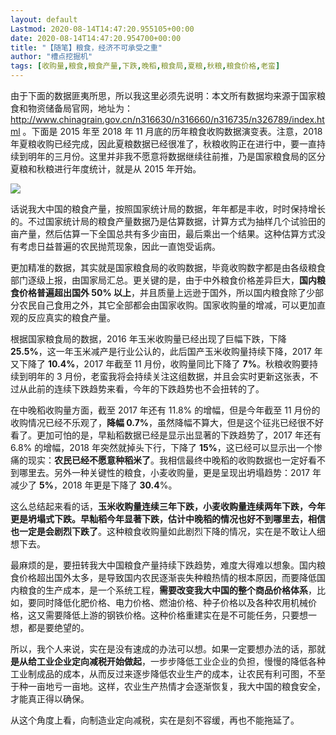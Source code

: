 ```yaml
---
layout: default
Lastmod: 2020-08-14T14:47:20.955105+00:00
date: 2020-08-14T14:47:20.954700+00:00
title: "【随笔】粮食，经济不可承受之重"
author: "槽点挖掘机"
tags: [收购量,粮食,粮食产量,下跌,晚稻,粮食局,夏粮,秋粮,粮食价格,老蛮]
---
```



由于下面的数据匪夷所思，所以我这里必须先说明：本文所有数据均来源于国家粮食和物资储备局官网，地址为：http://www.chinagrain.gov.cn/n316630/n316660/n316735/n326789/index.html 。下面是 2015 年至 2018 年 11 月底的历年粮食收购数据演变表。注意，2018 年夏粮收购已经完成，因此夏粮数据已经很准了，秋粮收购正在进行中，要一直持续到明年的三月份。这里并非我不愿意将数据继续往前推，乃是国家粮食局的区分夏粮和秋粮进行年度统计，就是从 2015 年开始。

![](https://images.weserv.nl/?url=https%3A//ressrc.com/wp-content/uploads/2018/11/20181126101018.jpg)

话说我大中国的粮食产量，按照国家统计局的数据，年年都是丰收，时时保持增长的。不过国家统计局的粮食产量数据乃是估算数据，计算方式为抽样几个试验田的亩产量，然后估算一下全国总共有多少亩田，最后乘出一个结果。这种估算方式没有考虑日益普遍的农民抛荒现象，因此一直饱受诟病。

更加精准的数据，其实就是国家粮食局的收购数据，毕竟收购数字都是由各级粮食部门逐级上报，由国家局汇总。更关键的是，由于中外粮食价格差异巨大，**国内粮食价格普遍超出国外 50% 以上**，并且质量上远逊于国外，所以国内粮食除了少部分农民自己食用之外，其它全部都会由国家收购。国家收购量的增减，可以更加直观的反应真实的粮食产量。

根据国家粮食局的数据，2016 年玉米收购量已经出现了巨幅下跌，下降 **25.5%**，这一年玉米减产是行业公认的，此后国产玉米收购量持续下降，2017 年又下降了 **10.4%**，2017 年截至 11 月份，收购量同比下降了 **7%**。秋粮收购要持续到明年的 3 月份，老蛮我将会持续关注这组数据，并且会实时更新这张表，不过从此前的连续下跌趋势来看，今年的下跌趋势也不会扭转的了。

在中晚稻收购量方面，截至 2017 年还有 11.8% 的增幅，但是今年截至 11 月份的收购情况已经不乐观了，**降幅 0.7%**，虽然降幅不算大，但是这个征兆已经很不好看了。更加可怕的是，早籼稻数据已经是显示出显著的下跌趋势了，2017 年还有 6.8% 的增幅，2018 年突然就掉头下行，下降了 **15%**，这已经可以显示出一个惨痛的现实：**农民已经不愿意种稻米了**。我相信最终中晚稻的收购数据也一定好看不到哪里去。另外一种关键性的粮食，小麦收购量，更是呈现出坍塌趋势：2017 年减少了 **5%**，2018 年更是下降了 **30.4**%。

这么总结起来看的话，**玉米收购量连续三年下跌，小麦收购量连续两年下跌，今年更是坍塌式下跌。早籼稻今年显著下跌，估计中晚稻的情况也好不到哪里去，相信也一定是会剧烈下跌了**。这种粮食收购量如此剧烈下降的情况，实在是不敢让人细想下去。

最麻烦的是，要扭转我大中国粮食产量持续下跌趋势，难度大得难以想象。国内粮食价格超出国外太多，是导致国内农民逐渐丧失种粮热情的根本原因，而要降低国内粮食的生产成本，是一个系统工程，**需要改变我大中国的整个商品价格体系**，比如，要同时降低化肥价格、电力价格、燃油价格、种子价格以及各种农用机械价格，这又需要降低上游的钢铁价格。这种价格重建实在是不可能任务，只要想一想，都是要绝望的。

所以，我个人来说，实在是没有速成的办法可以想。如果一定要想办法的话，那就**是从给工业企业定向减税开始做起**，一步步降低工业企业的负担，慢慢的降低各种工业制成品的成本，从而反过来逐步降低农业生产的成本，让农民有利可图，不至于种一亩地亏一亩地。这样，农业生产热情才会逐渐恢复，我大中国的粮食安全，才能真正得以确保。

从这个角度上看，向制造业定向减税，实在是刻不容缓，再也不能拖延了。
